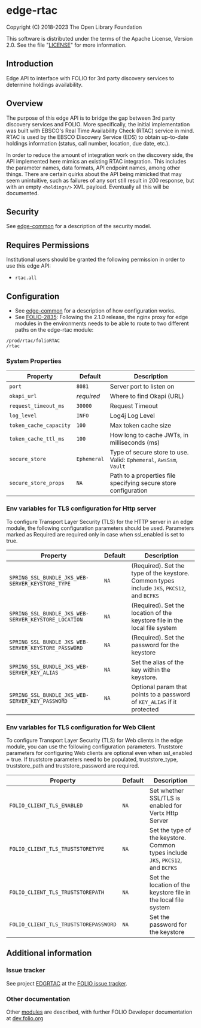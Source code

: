 # edge-rtac

Copyright (C) 2018-2023 The Open Library Foundation

This software is distributed under the terms of the Apache License,
Version 2.0. See the file "[LICENSE](LICENSE)" for more information.

## Introduction

Edge API to interface with FOLIO for 3rd party discovery services to determine holdings availability.

## Overview

The purpose of this edge API is to bridge the gap between 3rd party discovery services and FOLIO.  More specifically, the initial implementation was built with EBSCO's Real Time Availability Check (RTAC) service in mind.  RTAC is used by the EBSCO Discovery Service (EDS) to obtain up-to-date holdings information (status, call number, location, due date, etc.).

In order to reduce the amount of integration work on the discovery side, the API implemented here mimics an existing RTAC integration.  This includes the parameter names, data formats, API endpoint names, among other things.  There are certain quirks about the API being mimicked that may seem unintuitive, such as failures of any sort still result in 200 response, but with an empty `<holdings/>` XML payload.  Eventually all this will be documented.

## Security

See [edge-common](https://github.com/folio-org/edge-common) for a description of the security model.

## Requires Permissions

Institutional users should be granted the following permission in order to use this edge API:
- `rtac.all`

## Configuration

* See [edge-common](https://github.com/folio-org/edge-common) for a description of how configuration works.
* See [FOLIO-2835](https://issues.folio.org/browse/FOLIO-2835): Following the 2.1.0 release, the nginx proxy for edge modules in the environments needs to be able to route to two different paths on the edge-rtac module:
```
/prod/rtac/folioRTAC
/rtac
```

### System Properties

| Property               | Default     | Description                                                         |
|------------------------|-------------|---------------------------------------------------------------------|
| `port`                 | `8081`      | Server port to listen on                                            |
| `okapi_url`            | *required*  | Where to find Okapi (URL)                                           |
| `request_timeout_ms`   | `30000`     | Request Timeout                                                     |
| `log_level`            | `INFO`      | Log4j Log Level                                                     |
| `token_cache_capacity` | `100`       | Max token cache size                                                |
| `token_cache_ttl_ms`   | `100`       | How long to cache JWTs, in milliseconds (ms)                        |
| `secure_store`         | `Ephemeral` | Type of secure store to use.  Valid: `Ephemeral`, `AwsSsm`, `Vault` |
| `secure_store_props`   | `NA`        | Path to a properties file specifying secure store configuration     |

### Env variables for TLS configuration for Http server

To configure Transport Layer Security (TLS) for the HTTP server in an edge module, the following configuration parameters should be used.
Parameters marked as Required are required only in case when ssl_enabled is set to true.

| Property                                             | Default           | Description                                                                                 |
|------------------------------------------------------|-------------------|---------------------------------------------------------------------------------------------|
| `SPRING_SSL_BUNDLE_JKS_WEB-SERVER_KEYSTORE_TYPE`     | `NA`              | (Required). Set the type of the keystore. Common types include `JKS`, `PKCS12`, and `BCFKS` |
| `SPRING_SSL_BUNDLE_JKS_WEB-SERVER_KEYSTORE_LOCATION` | `NA`              | (Required). Set the location of the keystore file in the local file system                  |
| `SPRING_SSL_BUNDLE_JKS_WEB-SERVER_KEYSTORE_PASSWORD` | `NA`              | (Required). Set the password for the keystore                                               |
| `SPRING_SSL_BUNDLE_JKS_WEB-SERVER_KEY_ALIAS`         | `NA`              | Set the alias of the key within the keystore.                                               |
| `SPRING_SSL_BUNDLE_JKS_WEB-SERVER_KEY_PASSWORD`      | `NA`              | Optional param that points to a password of `KEY_ALIAS` if it protected                     |

### Env variables for TLS configuration for Web Client

To configure Transport Layer Security (TLS) for Web clients in the edge module, you can use the following configuration parameters.
Truststore parameters for configuring Web clients are optional even when ssl_enabled = true.
If truststore parameters need to be populated, truststore_type, truststore_path and truststore_password are required.

| Property                                | Default     | Description                                                                      |
|-----------------------------------------|-------------|----------------------------------------------------------------------------------|
| `FOLIO_CLIENT_TLS_ENABLED`              | `NA`        | Set whether SSL/TLS is enabled for Vertx Http Server                             |
| `FOLIO_CLIENT_TLS_TRUSTSTORETYPE`       | `NA`        | Set the type of the keystore. Common types include `JKS`, `PKCS12`, and `BCFKS`  |
| `FOLIO_CLIENT_TLS_TRUSTSTOREPATH`       | `NA`        | Set the location of the keystore file in the local file system                   |
| `FOLIO_CLIENT_TLS_TRUSTSTOREPASSWORD`   | `NA`        | Set the password for the keystore                                                |

## Additional information

### Issue tracker

See project [EDGRTAC](https://issues.folio.org/browse/EDGRTAC)
at the [FOLIO issue tracker](https://dev.folio.org/guidelines/issue-tracker).

### Other documentation

Other [modules](https://dev.folio.org/source-code/#server-side) are described,
with further FOLIO Developer documentation at [dev.folio.org](https://dev.folio.org/)

